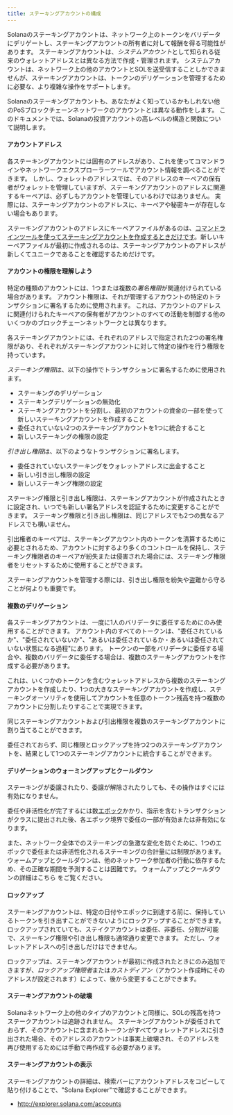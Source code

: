 ```yaml
---
title: ステーキングアカウントの構成
---
```


Solanaのステーキングアカウントは、ネットワーク上のトークンをバリデータにデリゲートし、ステーキングアカウントの所有者に対して報酬を得る可能性があります。 ステーキングアカウントは、*システムアカウント*として知られる従来のウォレットアドレスとは異なる方法で作成・管理されます。  システムアカウントは、ネットワーク上の他のアカウントとSOLを送受信することしかできませんが、ステーキングアカウントは、トークンのデリゲーションを管理するために必要な、より複雑な操作をサポートします。

Solanaのステーキングアカウントも、あなたがよく知っているかもしれない他のPoSブロックチェーンネットワークのアカウントとは異なる動作をします。  このドキュメントでは、Solanaの投資アカウントの高レベルの構造と関数について説明します。

#### アカウントアドレス
各ステーキングアカウントには固有のアドレスがあり、これを使ってコマンドラインやネットワークエクスプローラーツールでアカウント情報を調べることができます。  しかし、ウォレットのアドレスでは、そのアドレスのキーペアの保有者がウォレットを管理していますが、ステーキングアカウントのアドレスに関連するキーペアは、必ずしもアカウントを管理しているわけではありません。  実際には、ステーキングアカウントのアドレスに、キーペアや秘密キーが存在しない場合もあります。

ステーキングアカウントのアドレスにキーペアファイルがあるのは、[コマンドラインツールを使ってステーキングアカウントを作成するときだけです](../cli/delegate-stake.md#create-a-stake-account)。新しいキーペアファイルが最初に作成されるのは、ステーキングアカウントのアドレスが新しくてユニークであることを確認するためだけです。

#### アカウントの権限を理解しよう
特定の種類のアカウントには、1つまたは複数の*署名権限*が関連付けられている場合があります。 アカウント権限は、それが管理するアカウントの特定のトランザクションに署名するために使用されます。  これは、アカウントのアドレスに関連付けられたキーペアの保有者がアカウントのすべての活動を制御する他のいくつかのブロックチェーンネットワークとは異なります。

各ステーキングアカウントには、それぞれのアドレスで指定された2つの署名権限があり、それぞれがステーキングアカウントに対して特定の操作を行う権限を持っています。

*ステーキング権限*は、以下の操作でトランザクションに署名するために使用されます。
 - ステーキングのデリゲーション
 - ステーキングデリゲーションの無効化
 - ステーキングアカウントを分割し、最初のアカウントの資金の一部を使って新しいステーキングアカウントを作成すること
 - 委任されていない2つのステーキングアカウントを1つに統合すること
 - 新しいステーキングの権限の設定

*引き出し権限*は、以下のようなトランザクションに署名します。
 - 委任されていないステーキングをウォレットアドレスに出金すること
 - 新しい引き出し権限の設定
 - 新しいステーキング権限の設定

ステーキング権限と引き出し権限は、ステーキングアカウントが作成されたときに設定され、いつでも新しい署名アドレスを認証するために変更することができます。 ステーキング権限と引き出し権限は、同じアドレスでも2つの異なるアドレスでも構いません。

引出権者のキーペアは、ステーキングアカウント内のトークンを清算するために必要とされるため、アカウントに対するより多くのコントロールを保持し、ステーキング権限者のキーペアが紛失または侵害された場合には、ステーキング権限者をリセットするために使用することができます。

ステーキングアカウントを管理する際には、引き出し権限を紛失や盗難から守ることが何よりも重要です。

#### 複数のデリゲーション
各ステーキングアカウントは、一度に1人のバリデータに委任するためにのみ使用することができます。 アカウント内のすべてのトークンは、"委任されているか"、"委任されていないか"、"あるいは委任されているか・あるいは委任されていない状態になる過程"にあります。  トークンの一部をバリデータに委任する場合や、複数のバリデータに委任する場合は、複数のステーキングアカウントを作成する必要があります。

これは、いくつかのトークンを含むウォレットアドレスから複数のステーキングアカウントを作成したり、1つの大きなステーキングアカウントを作成し、ステーキングオーソリティを使用してアカウントを任意のトークン残高を持つ複数のアカウントに分割したりすることで実現できます。

同じステーキングアカウントおよび引出権限を複数のステーキングアカウントに割り当てることができます。

委任されておらず、同じ権限とロックアップを持つ2つのステーキングアカウントを、結果として1つのステーキングアカウントに統合することができます。

#### デリゲーションのウォーミングアップとクールダウン
ステーキングが委譲されたり、委譲が解除されたりしても、その操作はすぐには有効になりません。

委任や非活性化が完了するには数[エポック](../terminology.md#epoch)かかり、指示を含むトランザクションがクラスに提出された後、各エポック境界で委任の一部が有効または非有効になります。

また、ネットワーク全体でのステーキングの急激な変化を防ぐために、1つのエポックで委任または非活性化されるステーキングの合計量には制限があります。 ウォームアップとクールダウンは、他のネットワーク参加者の行動に依存するため、その正確な期間を予測することは困難です。 ウォームアップとクールダウンの詳細はこちら [](../cluster/stake-delegation-and-rewards.md#stake-warmup-cooldown-withdrawal)をご覧ください。

#### ロックアップ
ステーキングアカウントは、特定の日付やエポックに到達する前に、保持しているトークンを引き出すことができないようにロックアップすることができます。  ロックアップされていても、ステイクアカウントは委任、非委任、分割が可能で、ステーキング権限や引き出し権限も通常通り変更できます。  ただし、ウォレットアドレスへの引き出しだけはできません。

ロックアップは、ステーキングアカウントが最初に作成されたときにのみ追加できますが、*ロックアップ権限者*または*カストディアン*（アカウント作成時にそのアドレスが設定されます）によって、後から変更することができます。

#### ステーキングアカウントの破壊
Solanaネットワーク上の他のタイプのアカウントと同様に、SOLの残高を持つステークアカウントは追跡されません。  ステーキングアカウントが委任されておらず、そのアカウントに含まれるトークンがすべてウォレットアドレスに引き出された場合、そのアドレスのアカウントは事実上破壊され、そのアドレスを再び使用するためには手動で再作成する必要があります。

#### ステーキングアカウントの表示
ステーキングアカウントの詳細は、検索バーにアカウントアドレスをコピーして貼り付けることで、"Solana Explorer"で確認することができます。
 - http://explorer.solana.com/accounts

